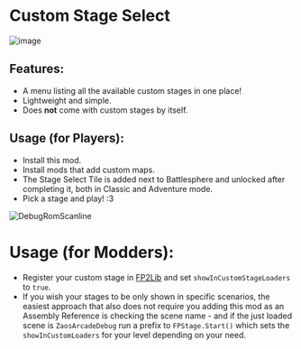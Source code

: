 # Custom Stage Select

![image](https://github.com/user-attachments/assets/a7997ecc-ade9-41e9-9db0-a05c56c0ecef)

## Features:

- A menu listing all the available custom stages in one place!
- Lightweight and simple.
- Does **not** come with custom stages by itself.

## Usage (for Players):

- Install this mod.
- Install mods that add custom maps.
- The Stage Select Tile is added next to Battlesphere and unlocked after completing it, both in Classic and Adventure mode.
- Pick a stage and play! :3

![DebugRomScanline](https://github.com/user-attachments/assets/39c2ffe4-a896-4dfb-b070-7b9a7e861ebc)

# Usage (for Modders):

- Register your custom stage in [FP2Lib](https://github.com/Kuborros/FP2Lib) and set ``showInCustomStageLoaders`` to ``true``.
- If you wish your stages to be only shown in specific scenarios, the easiest approach that also does not require you adding this mod as an Assembly Reference is checking the scene name - and if the just loaded scene is ``ZaosArcadeDebug`` run a prefix to ``FPStage.Start()`` which sets the ``showInCustomLoaders`` for your level depending on your need.

